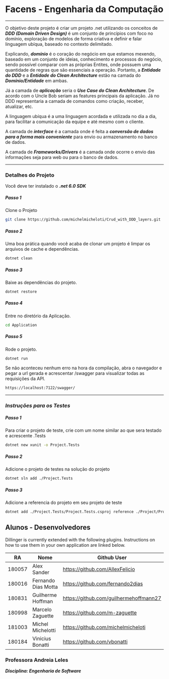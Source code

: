 # Facens - Engenharia da Computação
---

O objetivo deste projeto é criar um projeto .net utilizando os conceitos de ***DDD (Domain Driven Design)*** é um conjunto de princípios com foco no domínio, exploração de modelos de forma criativa e definir e falar linguagem ubíqua, baseado no contexto delimitado.

Explicando, ***domínio*** é o coração do negócio em que estamos mexendo, baseado em um conjunto de ideias, conhecimento e processos do negócio, sendo possível comparar com as próprias Entites, onde possuem uma quantidade de regras que são essenciais a operação. 
Portanto, a ***Entidade do DDD*** e a ***Entidade do Clean Architecture*** estão na camada do ***Domínio/Entidade*** em ambas.

Já a camada de ***aplicação*** seria o ***Use Case do Clean Architecture***. De acordo com o Uncle Bob seriam as features principais da aplicação.
Já no DDD representaria a camada de comandos como criação, receber, atualizar, etc.

A linguagem ubíqua é a uma linguagem acordada e utilizada no dia a dia, para facilitar a comunicação da equipe e até mesmo com o cliente.

A camada de ***interface*** é a camada onde é feita a ***conversão de dados para a forma mais conveniente*** para envio ou armazenamento no banco de dados.

A camada de ***Frameworks/Drivers*** é a camada onde ocorre o envio das informações seja para web ou para o banco de dados.

___
### Detalhes do Projeto
Você deve ter instalado o ***__.net 6.0 SDK__***

##### _Passo 1_
Clone o Projeto
```sh
git clone https://github.com/michelmicheloti/Crud_with_DDD_layers.git
```

##### _Passo 2_
Uma boa prática quando você acaba de clonar um projeto é limpar os arquivos de cache e dependências.
```sh
dotnet clean
```

##### _Passo 3_
Baixe as dependências do projeto.
```sh
dotnet restore
```

##### _Passo 4_
Entre no diretório da Aplicação.
```sh
cd Application
```

##### _Passo 5_
Rode o projeto.
```sh
dotnet run
```

Se não aconteceu nenhum erro na hora da compilação, abra o navegador e pegar a url gerada e acrescentar /swagger para visualizar todas as requisições da API.
```sh
https://localhost:7122/swagger/
```


___

### _Instruções para os Testes_


##### _Passo 1_
Para criar o projeto de teste, crie com um nome similar ao que sera testado e acrescente .Tests
```sh
dotnet new xunit -o Project.Tests
```
##### _Passo 2_
Adicione o projeto de testes na solução do projeto
```sh
dotnet sln add ./Project.Tests
```

##### _Passo 3_
Adicione a referencia do projeto em seu projeto de teste
```sh
dotnet add ./Project.Tests/Project.Tests.csproj reference ./Project/Project.csproj
```

## Alunos - Desenvolvedores

Dillinger is currently extended with the following plugins.
Instructions on how to use them in your own application are linked below.

| RA     | Nome                | Github User                            |
| ------ | ------------------- | -------------------------------------- |
| 180057 | Alex Sander         | https://github.com/AllexFelicio        |
| 180016 | Fernando Dias Motta | https://github.com/fernando2dias       |
| 180831 | Guilherme Hoffman   | https://github.com/guilhermehoffmann27 |
| 180998 | Marcelo Zaguette    | https://github.com/m-zaguette          |
| 181003 | Michel Michelotti   | https://github.com/michelmicheloti     |
| 180184 | Vinicius Bonatti    | https://github.com/vbonatti            |

### Professora Andreia Leles
***__Disciplina: Engenharia de Software__***


